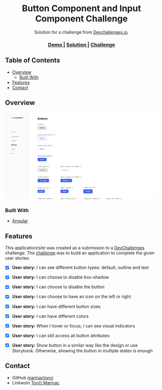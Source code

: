 <!-- Please update value in the {}  -->

<h1 align="center">Button Component and Input Component Challenge</h1>

<div align="center">
   Solution for a challenge from  <a href="http://devchallenges.io" target="_blank">Devchallenges.io</a>.
</div>

<div align="center">
  <h3>
    <a href="https://button-input-challenge-tm.netlify.app/">
      Demo
    </a>
    <span> | </span>
    <a href="https://devchallenges.io/solutions/DjkAbdJxdyirjDTtR0vX">
      Solution
    </a>
    <span> | </span>
    <a href="https://devchallenges.io/challenges/ohgVTyJCbm5OZyTB2gNY">
      Challenge
    </a>
  </h3>
</div>

<!-- TABLE OF CONTENTS -->

## Table of Contents

- [Overview](#overview)
  - [Built With](#built-with)
- [Features](#features)
- [Contact](#contact)

<!-- OVERVIEW -->

## Overview

![screenshot](screenshot.png)


### Built With

<!-- This section should list any major frameworks that you built your project using. Here are a few examples.-->

- [Angular](https://angular.io/)

## Features

<!-- List the features of your application or follow the template. Don't share the figma file here :) -->

This application/site was created as a submission to a [DevChallenges](https://devchallenges.io/challenges) challenge. The [challenge](https://devchallenges.io/challenges/0J1NxxGhOUYVqihwegfO) was to build an application to complete the given user stories:

- [x] **User story:** I can see different button types: default, outline and text
- [x] **User story:** I can choose to disable box-shadow
- [x] **User story:** I can choose to disable the button
- [x] **User story:** I can choose to have an icon on the left or right
- [x] **User story:** I can have different button sizes
- [x] **User story:** I can have different colors
- [x] **User story:** When I hover or focus, I can see visual indicators
- [x] **User story:** I can still access all button attributes
- [x] **User story:** Show button in a similar way like the design or use Storybook. Otherwise, showing the button in multiple states is enough


## Contact

- GitHub [marinactonci](https://github.com/marinactonci)
- LinkwsIn [Tonči Marinac](https://www.linkedin.com/in/marinactonci/)
